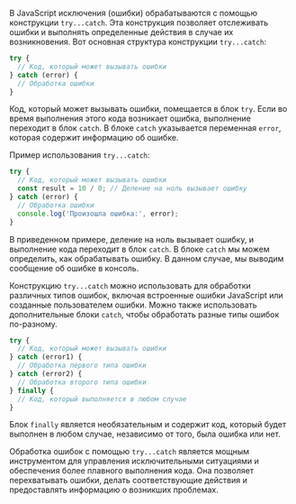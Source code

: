 В JavaScript исключения (ошибки) обрабатываются с помощью конструкции `try...catch`. Эта конструкция позволяет отслеживать ошибки и выполнять определенные действия в случае их возникновения. Вот основная структура конструкции `try...catch`:

```javascript
try {
  // Код, который может вызывать ошибки
} catch (error) {
  // Обработка ошибки
}
```

Код, который может вызывать ошибки, помещается в блок `try`. Если во время выполнения этого кода возникает ошибка, выполнение переходит в блок `catch`. В блоке `catch` указывается переменная `error`, которая содержит информацию об ошибке.

Пример использования `try...catch`:

```javascript
try {
  // Код, который может вызывать ошибки
  const result = 10 / 0; // Деление на ноль вызывает ошибку
} catch (error) {
  // Обработка ошибки
  console.log('Произошла ошибка:', error);
}
```

В приведенном примере, деление на ноль вызывает ошибку, и выполнение кода переходит в блок `catch`. В блоке `catch` мы можем определить, как обрабатывать ошибку. В данном случае, мы выводим сообщение об ошибке в консоль.

Конструкцию `try...catch` можно использовать для обработки различных типов ошибок, включая встроенные ошибки JavaScript или созданные пользователем ошибки. Можно также использовать дополнительные блоки `catch`, чтобы обработать разные типы ошибок по-разному.

```javascript
try {
  // Код, который может вызывать ошибки
} catch (error1) {
  // Обработка первого типа ошибки
} catch (error2) {
  // Обработка второго типа ошибки
} finally {
  // Код, который выполняется в любом случае
}
```

Блок `finally` является необязательным и содержит код, который будет выполнен в любом случае, независимо от того, была ошибка или нет.

Обработка ошибок с помощью `try...catch` является мощным инструментом для управления исключительными ситуациями и обеспечения более плавного выполнения кода. Она позволяет перехватывать ошибки, делать соответствующие действия и предоставлять информацию о возникших проблемах.